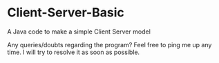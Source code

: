 # Client-Server-Basic
A Java code to make a simple Client Server model

Any queries/doubts regarding the program?
Feel free to ping me up any time. I will try to resolve it as soon as possible. 
